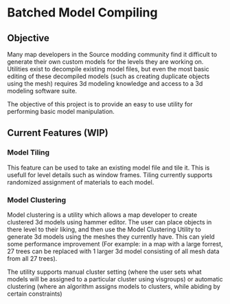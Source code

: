 # Batched Model Compiling

## Objective
Many map developers in the Source modding community find it difficult to generate their own custom models for the levels they are working on. Utilities exist to decompile existing model files, but even the most basic editing of these decompiled models (such as creating duplicate objects using the mesh) requires 3d modeling knowledge and access to a 3d modeling software suite.

The objective of this project is to provide an easy to use utility for performing basic model manipulation.

## Current Features (WIP)

### Model Tiling
This feature can be used to take an existing model file and tile it. This is usefull for level details such as window frames. Tiling currently supports randomized assignment of materials to each model.


### Model Clustering
Model clustering is a utility which allows a map developer to create clustered 3d models using hammer editor. The user can place objects in there level to their liking, and then use the Model Clustering Utility to generate 3d models using the meshes they currently have. This can yield some performance improvement (For example: in a map with a large forrest, 27 trees can be replaced with 1 larger 3d model consisting of all mesh data from all 27 trees).

The utility supports manual cluster setting (where the user sets what models will be assigned to a particular cluster using visgroups) or automatic clustering (where an algorithm assigns models to clusters, while abiding by certain constraints)
